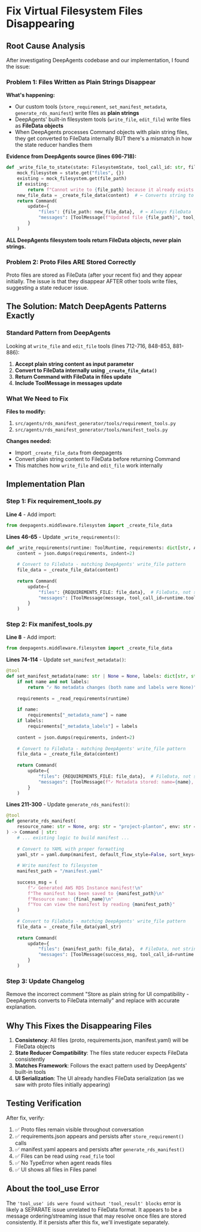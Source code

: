 <!-- dd38b418-26c2-499a-9846-9eb15c9b81b0 4436fe4b-a51f-4d0b-b1f6-31daf777ae63 -->
# Fix Virtual Filesystem Files Disappearing

## Root Cause Analysis

After investigating DeepAgents codebase and our implementation, I found the issue:

### Problem 1: Files Written as Plain Strings Disappear

**What's happening:**

- Our custom tools (`store_requirement`, `set_manifest_metadata`, `generate_rds_manifest`) write files as **plain strings**
- DeepAgents' built-in filesystem tools (`write_file`, `edit_file`) write files as **FileData objects**
- When DeepAgents processes Command objects with plain string files, they get converted to FileData internally BUT there's a mismatch in how the state reducer handles them

**Evidence from DeepAgents source (lines 696-718):**

```python
def _write_file_to_state(state: FilesystemState, tool_call_id: str, file_path: str, content: str) -> Command | str:
    mock_filesystem = state.get("files", {})
    existing = mock_filesystem.get(file_path)
    if existing:
        return f"Cannot write to {file_path} because it already exists..."
    new_file_data = _create_file_data(content)  # ← Converts string to FileData
    return Command(
        update={
            "files": {file_path: new_file_data},  # ← Always FileData
            "messages": [ToolMessage(f"Updated file {file_path}", tool_call_id=tool_call_id)],
        }
    )
```

**ALL DeepAgents filesystem tools return FileData objects, never plain strings.**

### Problem 2: Proto Files ARE Stored Correctly

Proto files are stored as FileData (after your recent fix) and they appear initially. The issue is that they disappear AFTER other tools write files, suggesting a state reducer issue.

## The Solution: Match DeepAgents Patterns Exactly

### Standard Pattern from DeepAgents

Looking at `write_file` and `edit_file` tools (lines 712-716, 848-853, 881-886):

1. **Accept plain string content as input parameter**
2. **Convert to FileData internally using `_create_file_data()`**
3. **Return Command with FileData in files update**
4. **Include ToolMessage in messages update**

### What We Need to Fix

**Files to modify:**

1. `src/agents/rds_manifest_generator/tools/requirement_tools.py`
2. `src/agents/rds_manifest_generator/tools/manifest_tools.py`

**Changes needed:**

- Import `_create_file_data` from deepagents
- Convert plain string content to FileData before returning Command
- This matches how `write_file` and `edit_file` work internally

## Implementation Plan

### Step 1: Fix requirement_tools.py

**Line 4** - Add import:

```python
from deepagents.middleware.filesystem import _create_file_data
```

**Lines 46-65** - Update `_write_requirements()`:

```python
def _write_requirements(runtime: ToolRuntime, requirements: dict[str, Any], message: str) -> Command:
    content = json.dumps(requirements, indent=2)
    
    # Convert to FileData - matching DeepAgents' write_file pattern
    file_data = _create_file_data(content)
    
    return Command(
        update={
            "files": {REQUIREMENTS_FILE: file_data},  # FileData, not string
            "messages": [ToolMessage(message, tool_call_id=runtime.tool_call_id)],
        }
    )
```

### Step 2: Fix manifest_tools.py

**Line 8** - Add import:

```python
from deepagents.middleware.filesystem import _create_file_data
```

**Lines 74-114** - Update `set_manifest_metadata()`:

```python
@tool
def set_manifest_metadata(name: str | None = None, labels: dict[str, str] | None = None, runtime: ToolRuntime = None) -> Command | str:
    if not name and not labels:
        return "✓ No metadata changes (both name and labels were None)"
    
    requirements = _read_requirements(runtime)
    
    if name:
        requirements["_metadata_name"] = name
    if labels:
        requirements["_metadata_labels"] = labels
    
    content = json.dumps(requirements, indent=2)
    
    # Convert to FileData - matching DeepAgents' write_file pattern
    file_data = _create_file_data(content)
    
    return Command(
        update={
            "files": {REQUIREMENTS_FILE: file_data},  # FileData, not string
            "messages": [ToolMessage(f"✓ Metadata stored: name={name}, labels={labels}", tool_call_id=runtime.tool_call_id)],
        }
    )
```

**Lines 211-300** - Update `generate_rds_manifest()`:

```python
@tool
def generate_rds_manifest(
    resource_name: str = None, org: str = "project-planton", env: str = "aws", runtime: ToolRuntime = None
) -> Command | str:
    # ... existing logic to build manifest ...
    
    # Convert to YAML with proper formatting
    yaml_str = yaml.dump(manifest, default_flow_style=False, sort_keys=False)
    
    # Write manifest to filesystem
    manifest_path = "/manifest.yaml"
    
    success_msg = (
        f"✓ Generated AWS RDS Instance manifest!\n"
        f"The manifest has been saved to {manifest_path}\n"
        f"Resource name: {final_name}\n"
        f"You can view the manifest by reading {manifest_path}"
    )
    
    # Convert to FileData - matching DeepAgents' write_file pattern
    file_data = _create_file_data(yaml_str)
    
    return Command(
        update={
            "files": {manifest_path: file_data},  # FileData, not string
            "messages": [ToolMessage(success_msg, tool_call_id=runtime.tool_call_id)],
        }
    )
```

### Step 3: Update Changelog

Remove the incorrect comment "Store as plain string for UI compatibility - DeepAgents converts to FileData internally" and replace with accurate explanation.

## Why This Fixes the Disappearing Files

1. **Consistency**: All files (proto, requirements.json, manifest.yaml) will be FileData objects
2. **State Reducer Compatibility**: The files state reducer expects FileData consistently
3. **Matches Framework**: Follows the exact pattern used by DeepAgents' built-in tools
4. **UI Serialization**: The UI already handles FileData serialization (as we saw with proto files initially appearing)

## Testing Verification

After fix, verify:

1. ✅ Proto files remain visible throughout conversation
2. ✅ requirements.json appears and persists after `store_requirement()` calls
3. ✅ manifest.yaml appears and persists after `generate_rds_manifest()`  
4. ✅ Files can be read using `read_file` tool
5. ✅ No TypeError when agent reads files
6. ✅ UI shows all files in Files panel

## About the tool_use Error

The `'tool_use' ids were found without 'tool_result' blocks` error is likely a SEPARATE issue unrelated to FileData format. It appears to be a message ordering/streaming issue that may resolve once files are stored consistently. If it persists after this fix, we'll investigate separately.